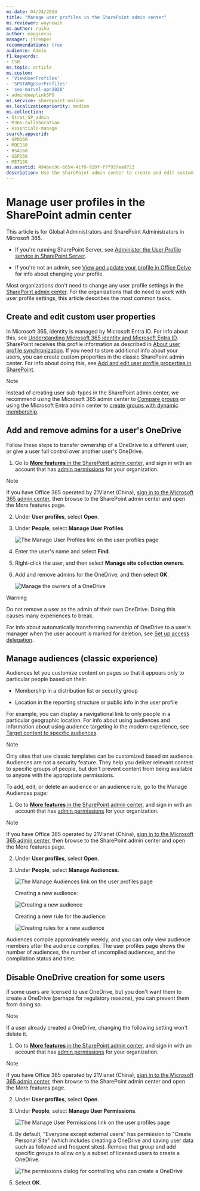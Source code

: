 ```yaml
---
ms.date: 04/24/2024
title: "Manage user profiles in the SharePoint admin center"
ms.reviewer: waynewin
ms.author: ruihu
author: maggierui
manager: jtremper
recommendations: true
audience: Admin
f1.keywords:
- CSH
ms.topic: article
ms.custom:
- 'ViewUserProfiles'
- 'SPOTAMgUserProfiles'
- 'seo-marvel-apr2020'
- admindeeplinkSPO
ms.service: sharepoint-online
ms.localizationpriority: medium
ms.collection:  
- Strat_SP_admin
- M365-collaboration
- essentials-manage
search.appverid:
- SPO160
- MOE150
- BSA160
- GSP150
- MET150
ms.assetid: 494bec9c-6654-41f0-920f-f7f937ea9723
description: Use the SharePoint admin center to create and edit custom user properties, add or remove admins on OneDrive accounts, manage audiences, and disable OneDrive creation.
---
```


# Manage user profiles in the SharePoint admin center

This article is for Global Administrators and SharePoint Administrators in Microsoft 365. 

- If you're running SharePoint Server, see [Administer the User Profile service in SharePoint Server](../SharePointServer/administration/user-profile-service-administration.md).
  
- If you're not an admin, see [View and update your profile in Office Delve](https://support.office.com/article/4e84343b-eedf-45a1-aeb9-8627ccca14ba) for info about changing your profile.
  
Most organizations don't need to change any user profile settings in the <a href="https://go.microsoft.com/fwlink/?linkid=2185219" target="_blank">SharePoint admin center</a>. For the organizations that do need to work with user profile settings, this article describes the most common tasks.
  
## Create and edit custom user properties
<a name="customuserproperties"> </a>

In Microsoft 365, identity is managed by Microsoft Entra ID. For info about this, see [Understanding Microsoft 365 identity and Microsoft Entra ID](/office365/enterprise/about-office-365-identity). SharePoint receives this profile information as described in [About user profile synchronization](user-profile-sync.md). If you need to store additional info about your users, you can create custom properties in the classic SharePoint admin center. For info about doing this, see [Add and edit user profile properties in SharePoint](add-and-edit-user-profile-properties.md).
  
> [!NOTE]
> Instead of creating user sub-types in the SharePoint admin center, we recommend using the Microsoft 365 admin center to [Compare groups](/office365/admin/create-groups/compare-groups) or using the Microsoft Entra admin center to [create groups with dynamic membership](/azure/active-directory/users-groups-roles/groups-dynamic-membership).
  
## Add and remove admins for a user's OneDrive
<a name="addremoveadmins"> </a>

Follow these steps to transfer ownership of a OneDrive to a different user, or give a user full control over another user's OneDrive.
  
1. Go to <a href="https://go.microsoft.com/fwlink/?linkid=2185077" target="_blank">**More features** in the SharePoint admin center</a>, and sign in with an account that has [admin permissions](./sharepoint-admin-role.md) for your organization.

>[!NOTE]
> If you have Office 365 operated by 21Vianet (China), [sign in to the Microsoft 365 admin center](https://go.microsoft.com/fwlink/p/?linkid=850627), then browse to the SharePoint admin center and open the More features page.
 
2. Under **User profiles**, select **Open**. 
    
3. Under **People**, select **Manage User Profiles**.
    
    ![The Manage User Profiles link on the user profiles page](media/de423783-b0dd-4742-a937-c634936f0dca.PNG)
  
4. Enter the user's name and select **Find**.
    
5. Right-click the user, and then select **Manage site collection owners**.
    
6. Add and remove admins for the OneDrive, and then select **OK**.
    
    ![Manage the owners of a OneDrive](media/120f7c8c-262f-4a41-a484-e830c662f534.png)
  
> [!WARNING]
> Do not remove a user as the admin of their own OneDrive. Doing this causes many experiences to break.

For info about automatically transferring ownership of OneDrive to a user's manager when the user account is marked for deletion, see [Set up access delegation](/onedrive/retention-and-deletion).
  
## Manage audiences (classic experience)
<a name="manageaudiences"> </a>

Audiences let you customize content on pages so that it appears only to particular people based on their:
  
- Membership in a distribution list or security group
    
- Location in the reporting structure or public info in the user profile
    
For example, you can display a navigational link to only people in a particular geographic location. For info about using audiences and information about using audience targeting in the modern experience, see [Target content to specific audiences](https://support.office.com/article/33d84cb6-14ed-4e53-a426-74c38ea32293).

> [!NOTE]
> Only sites that use classic templates can be customized based on audience. <br>Audiences are not a security feature. They help you deliver relevant content to specific groups of people, but don't prevent content from being available to anyone with the appropriate permissions.

To add, edit, or delete an audience or an audience rule, go to the Manage Audiences page:
  
1. Go to <a href="https://go.microsoft.com/fwlink/?linkid=2185077" target="_blank">**More features** in the SharePoint admin center</a>, and sign in with an account that has [admin permissions](./sharepoint-admin-role.md) for your organization.

>[!NOTE]
> If you have Office 365 operated by 21Vianet (China), [sign in to the Microsoft 365 admin center](https://go.microsoft.com/fwlink/p/?linkid=850627), then browse to the SharePoint admin center and open the More features page.

2. Under **User profiles**, select **Open**.
    
3. Under **People**, select **Manage Audiences**.
    
    ![The Manage Audiences link on the user profiles page](media/5d94f074-ce73-4b11-a415-027e1b65b547.PNG)
  
    Creating a new audience:
    
    ![Creating a new audience](media/8396cb6b-5426-40e0-9024-126bca6e8cc9.PNG)
  
    Creating a new rule for the audience:
    
    ![Creating rules for a new audience](media/deafdd2d-4770-4344-87af-9dd1c1e6d7c4.PNG)
  
Audiences compile approximately weekly, and you can only view audience members after the audience compiles. The user profiles page shows the number of audiences, the number of uncompiled audiences, and the compilation status and time.
  
## Disable OneDrive creation for some users
<a name="disableonedrivecreation"> </a>

If some users are licensed to use OneDrive, but you don't want them to create a OneDrive (perhaps for regulatory reasons), you can prevent them from doing so.

> [!NOTE]
> If a user already created a OneDrive, changing the following setting won't delete it.
  
1. Go to <a href="https://go.microsoft.com/fwlink/?linkid=2185077" target="_blank">**More features** in the SharePoint admin center</a>, and sign in with an account that has [admin permissions](./sharepoint-admin-role.md) for your organization.

>[!NOTE]
> If you have Office 365 operated by 21Vianet (China), [sign in to the Microsoft 365 admin center](https://go.microsoft.com/fwlink/p/?linkid=850627), then browse to the SharePoint admin center and open the More features page.
 
2. Under **User profiles**, select **Open**. 

3. Under **People**, select **Manage User Permissions**.
    
    ![The Manage User Permissions link on the user profiles page](media/946e0564-2e7d-40a6-8603-cc3534a557be.PNG)
  
4. By default, "Everyone except external users" has permission to "Create Personal Site" (which includes creating a OneDrive and saving user data such as followed and frequent sites). Remove that group and add specific groups to allow only a subset of licensed users to create a OneDrive.
    
    ![The permissions dialog for controlling who can create a OneDrive](media/a23b4ec4-7862-4fd4-895a-983fed62c24d.png)

5. Select **OK**.
